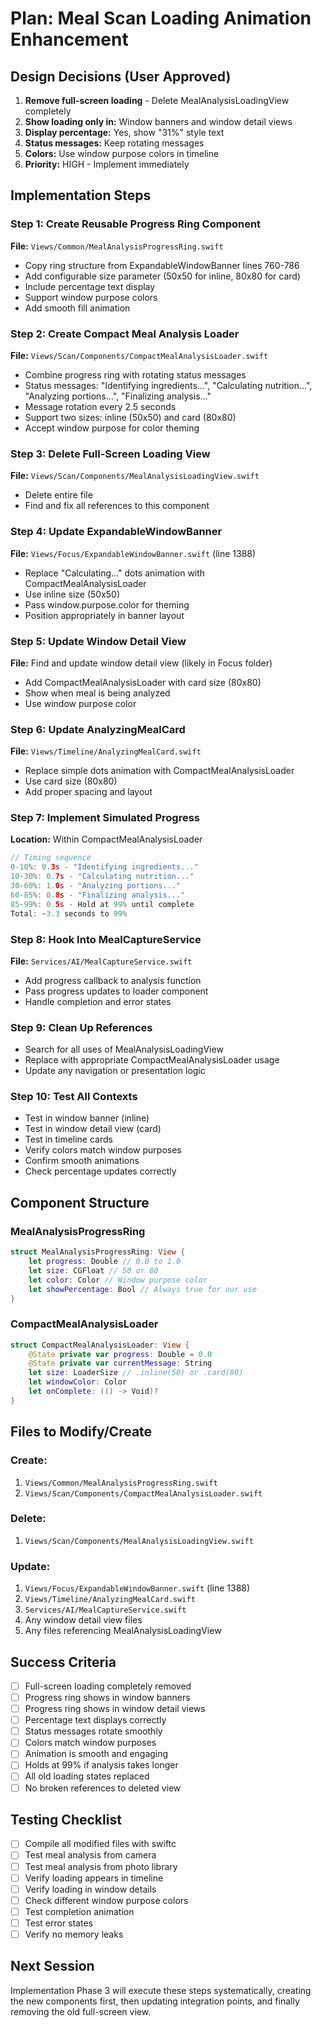 # Plan: Meal Scan Loading Animation Enhancement

## Design Decisions (User Approved)
1. **Remove full-screen loading** - Delete MealAnalysisLoadingView completely
2. **Show loading only in:** Window banners and window detail views
3. **Display percentage:** Yes, show "31%" style text
4. **Status messages:** Keep rotating messages
5. **Colors:** Use window purpose colors in timeline
6. **Priority:** HIGH - Implement immediately

## Implementation Steps

### Step 1: Create Reusable Progress Ring Component
**File:** `Views/Common/MealAnalysisProgressRing.swift`
- Copy ring structure from ExpandableWindowBanner lines 760-786
- Add configurable size parameter (50x50 for inline, 80x80 for card)
- Include percentage text display
- Support window purpose colors
- Add smooth fill animation

### Step 2: Create Compact Meal Analysis Loader
**File:** `Views/Scan/Components/CompactMealAnalysisLoader.swift`
- Combine progress ring with rotating status messages
- Status messages: "Identifying ingredients...", "Calculating nutrition...", "Analyzing portions...", "Finalizing analysis..."
- Message rotation every 2.5 seconds
- Support two sizes: inline (50x50) and card (80x80)
- Accept window purpose for color theming

### Step 3: Delete Full-Screen Loading View
**File:** `Views/Scan/Components/MealAnalysisLoadingView.swift`
- Delete entire file
- Find and fix all references to this component

### Step 4: Update ExpandableWindowBanner
**File:** `Views/Focus/ExpandableWindowBanner.swift` (line 1388)
- Replace "Calculating..." dots animation with CompactMealAnalysisLoader
- Use inline size (50x50)
- Pass window.purpose.color for theming
- Position appropriately in banner layout

### Step 5: Update Window Detail View
**File:** Find and update window detail view (likely in Focus folder)
- Add CompactMealAnalysisLoader with card size (80x80)
- Show when meal is being analyzed
- Use window purpose color

### Step 6: Update AnalyzingMealCard
**File:** `Views/Timeline/AnalyzingMealCard.swift`
- Replace simple dots animation with CompactMealAnalysisLoader
- Use card size (80x80)
- Add proper spacing and layout

### Step 7: Implement Simulated Progress
**Location:** Within CompactMealAnalysisLoader
```swift
// Timing sequence
0-10%: 0.3s - "Identifying ingredients..."
10-30%: 0.7s - "Calculating nutrition..." 
30-60%: 1.0s - "Analyzing portions..."
60-85%: 0.8s - "Finalizing analysis..."
85-99%: 0.5s - Hold at 99% until complete
Total: ~3.3 seconds to 99%
```

### Step 8: Hook Into MealCaptureService
**File:** `Services/AI/MealCaptureService.swift`
- Add progress callback to analysis function
- Pass progress updates to loader component
- Handle completion and error states

### Step 9: Clean Up References
- Search for all uses of MealAnalysisLoadingView
- Replace with appropriate CompactMealAnalysisLoader usage
- Update any navigation or presentation logic

### Step 10: Test All Contexts
- Test in window banner (inline)
- Test in window detail view (card)
- Test in timeline cards
- Verify colors match window purposes
- Confirm smooth animations
- Check percentage updates correctly

## Component Structure

### MealAnalysisProgressRing
```swift
struct MealAnalysisProgressRing: View {
    let progress: Double // 0.0 to 1.0
    let size: CGFloat // 50 or 80
    let color: Color // Window purpose color
    let showPercentage: Bool // Always true for our use
}
```

### CompactMealAnalysisLoader
```swift
struct CompactMealAnalysisLoader: View {
    @State private var progress: Double = 0.0
    @State private var currentMessage: String
    let size: LoaderSize // .inline(50) or .card(80)
    let windowColor: Color
    let onComplete: (() -> Void)?
}
```

## Files to Modify/Create

### Create:
1. `Views/Common/MealAnalysisProgressRing.swift`
2. `Views/Scan/Components/CompactMealAnalysisLoader.swift`

### Delete:
1. `Views/Scan/Components/MealAnalysisLoadingView.swift`

### Update:
1. `Views/Focus/ExpandableWindowBanner.swift` (line 1388)
2. `Views/Timeline/AnalyzingMealCard.swift`
3. `Services/AI/MealCaptureService.swift`
4. Any window detail view files
5. Any files referencing MealAnalysisLoadingView

## Success Criteria
- [ ] Full-screen loading completely removed
- [ ] Progress ring shows in window banners
- [ ] Progress ring shows in window detail views
- [ ] Percentage text displays correctly
- [ ] Status messages rotate smoothly
- [ ] Colors match window purposes
- [ ] Animation is smooth and engaging
- [ ] Holds at 99% if analysis takes longer
- [ ] All old loading states replaced
- [ ] No broken references to deleted view

## Testing Checklist
- [ ] Compile all modified files with swiftc
- [ ] Test meal analysis from camera
- [ ] Test meal analysis from photo library
- [ ] Verify loading appears in timeline
- [ ] Verify loading in window details
- [ ] Check different window purpose colors
- [ ] Test completion animation
- [ ] Test error states
- [ ] Verify no memory leaks

## Next Session
Implementation Phase 3 will execute these steps systematically, creating the new components first, then updating integration points, and finally removing the old full-screen view.
